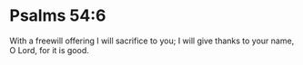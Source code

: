 # Psalms 54:6

With a freewill offering I will sacrifice to you; I will give thanks to your name, O Lord, for it is good.
